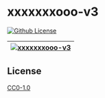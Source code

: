 # xxxxxxxooo-v3

[![Github License](https://img.shields.io/github/license/setetres/xxxxxxxooo-v3.svg?v=10)](https://github.com/setetres/xxxxxxxooo-v3/blob/master/LICENSE)

| [![xxxxxxxooo-v3](https://setetres.s3.amazonaws.com/setetres.st/img/share-xxxxxxxooo-v3.png?v=3&raw=true)](http://v3.xxxxxxx.ooo) |
| --------------------------------------------------------------------------------------------------------------------------------- |

## License

[CC0-1.0]

[http://v3.xxxxxxx.ooo]: http://v3.xxxxxxx.ooo
[cc0-1.0]: http://creativecommons.org/licenses/cc0/1.0
